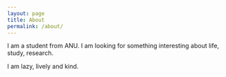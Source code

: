 ```yaml
---
layout: page
title: About
permalink: /about/
---
```


I am a student from ANU. I am looking for something interesting about life, study, research.  

I am lazy, lively and kind.

